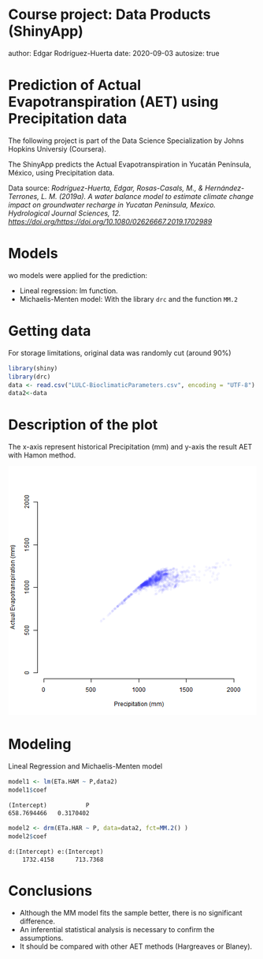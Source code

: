 Course project: Data Products (ShinyApp)
========================================================
author: Edgar Rodríguez-Huerta
date: 2020-09-03
autosize: true

Prediction of Actual Evapotranspiration (AET) using Precipitation data
========================================================
The following project is part of the Data Science Specialization by Johns Hopkins Universiy (Coursera).

The ShinyApp predicts the Actual Evapotranspiration in Yucatán Península, México, using Precipitation data.

Data source:
*Rodríguez-Huerta, Edgar, Rosas-Casals, M., & Hernández-Terrones, L. M. (2019a). A water balance model to estimate climate change impact on groundwater recharge in Yucatan Peninsula, Mexico. Hydrological Journal Sciences, 12. https://doi.org/https://doi.org/10.1080/02626667.2019.1702989*

Models
========================================================

wo models were applied for the prediction:
- Lineal regression: lm function.
- Michaelis-Menten model: With the library `drc` and the function `MM.2` 



Getting data
========================================================

For storage limitations, original data was randomly cut (around 90%)


```r
library(shiny)
library(drc)
data <- read.csv("LULC-BioclimaticParameters.csv", encoding = "UTF-8")
data2<-data
```

Description of the plot
========================================================

The x-axis represent historical Precipitation (mm) and y-axis the result AET with Hamon method.

![plot of chunk unnamed-chunk-2](Presentation-figure/unnamed-chunk-2-1.png)

Modeling
========================================================

Lineal Regression and Michaelis-Menten model


```r
model1 <- lm(ETa.HAM ~ P,data2)
model1$coef
```

```
(Intercept)           P 
658.7694466   0.3170402 
```

```r
model2 <- drm(ETa.HAR ~ P, data=data2, fct=MM.2() )
model2$coef
```

```
d:(Intercept) e:(Intercept) 
    1732.4158      713.7368 
```

Conclusions
========================================================

- Although the MM model fits the sample better, there is no significant difference.
- An inferential statistical analysis is necessary to confirm the assumptions.
- It should be compared with other AET methods (Hargreaves or Blaney).


